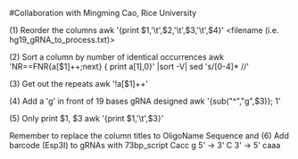 #Collaboration with Mingming Cao, Rice University

(1) Reorder the columns
	awk '{print $1,'\t',$2,'\t',$3,'\t',$4}' <filename (i.e. hg19_gRNA_to_process.txt)>

(2) Sort a column by number of identical occurrences 
	awk  'NR==FNR{a[$1]++;next} { print a[$1],$0}' <filename>  <filename> |sort -V| sed 's/[0-4]* //'

(3) Get out the repeats
	awk '!a[$1]++'  <filename>

(4) Add a 'g' in front of 19 bases gRNA designed
	awk '{sub("^","g",$3)}; 1' <filename>
	
(5) Only print $1, $3
	awk '{print $1,'\t',$3}' <filename>
	
Remember to replace the column titles to OligoName Sequence and
(6) Add barcode (Esp3I) to gRNAs with 73bp_script
	Cacc g 5' -> 3'
		C 3' -> 5' caaa
